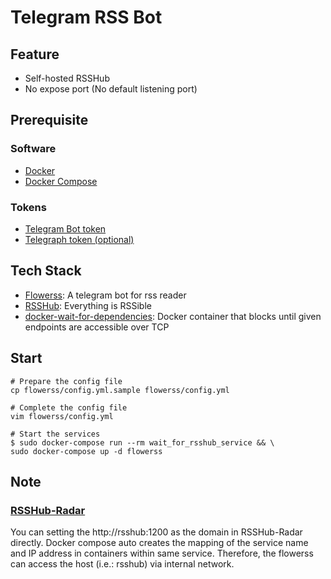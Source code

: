 # Telegram RSS Bot

## Feature

- Self-hosted RSSHub
- No expose port (No default listening port)

## Prerequisite

### Software

- [Docker][Docker Install]
- [Docker Compose][Docker Compose Install]

### Tokens

- [Telegram Bot token][Telegram Bot Apply]
- [Telegraph token (optional)][Telegraph Token Apply]

## Tech Stack

- [Flowerss]: A telegram bot for rss reader
- [RSSHub]: Everything is RSSible
- [docker-wait-for-dependencies][Docker-Compose-Wait]: Docker container that blocks until given endpoints are accessible over TCP

## Start

```shell
# Prepare the config file
cp flowerss/config.yml.sample flowerss/config.yml

# Complete the config file
vim flowerss/config.yml

# Start the services
$ sudo docker-compose run --rm wait_for_rsshub_service && \
sudo docker-compose up -d flowerss
```

## Note

### [RSSHub-Radar][RSSHub-Radar]

You can setting the http://rsshub:1200 as the domain in RSSHub-Radar directly. Docker compose auto creates the mapping of the service name and IP address in containers within same service. Therefore, the flowerss can access the host (i.e.: rsshub) via internal network.

[Docker Install]: <https://docs.docker.com/engine/install/>
[Docker Compose Install]: <https://docs.docker.com/compose/>

[Telegram Bot Apply]: <https://core.telegram.org/bots>
[Telegraph Token Apply]: <https://telegra.ph/api#createAccount>

[Flowerss]: <https://github.com/indes/flowerss-bot>
[RSSHub]: <https://github.com/DIYgod/RSSHub>
[Docker-Compose-Wait]: <https://8thlight.com/blog/dariusz-pasciak/2016/10/17/docker-compose-wait-for-dependencies.html>

[RSSHub-Radar]: <https://github.com/DIYgod/RSSHub-Radar>